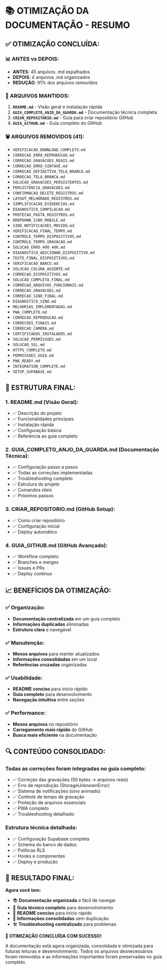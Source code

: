 # 📚 OTIMIZAÇÃO DA DOCUMENTAÇÃO - RESUMO

## ✅ **OTIMIZAÇÃO CONCLUÍDA:**

### **📊 ANTES vs DEPOIS:**
- **ANTES**: 45 arquivos .md espalhados
- **DEPOIS**: 4 arquivos .md organizados
- **REDUÇÃO**: 91% dos arquivos removidos

### **📁 ARQUIVOS MANTIDOS:**
1. **`README.md`** - Visão geral e instalação rápida
2. **`GUIA_COMPLETO_ANJO_DA_GUARDA.md`** - Documentação técnica completa
3. **`CRIAR_REPOSITORIO.md`** - Guia para criar repositório GitHub
4. **`GUIA_GITHUB.md`** - Guia completo do GitHub

### **🗑️ ARQUIVOS REMOVIDOS (41):**
- `VERIFICACAO_DOWNLOAD_COMPLETO.md`
- `CORRECAO_ERRO_REPRODUCAO.md`
- `CORRECAO_GRAVACOES_REAIS.md`
- `CORRECAO_ERRO_SINTAXE.md`
- `CORRECAO_DEFINITIVA_TELA_BRANCA.md`
- `CORRECAO_TELA_BRANCA.md`
- `SOLUCAO_GRAVACOES_PERSISTENTES.md`
- `PERSISTENCIA_GRAVACOES.md`
- `CONFIRMACAO_DELETE_REGISTROS.md`
- `LAYOUT_MELHORADO_REGISTROS.md`
- `SIMPLIFICACAO_EVIDENCIAS.md`
- `DIAGNOSTICO_COMPILACAO.md`
- `PROTECAO_PASTA_REGISTROS.md`
- `DROPDOWN_SINO_MOBILE.md`
- `SINO_NOTIFICACOES_MOVIDO.md`
- `VERIFICACAO_FINAL_TEMPO.md`
- `CONTROLE_TEMPO_DISPOSITIVOS.md`
- `CONTROLE_TEMPO_GRAVACAO.md`
- `SOLUCAO_ERRO_400_406.md`
- `DIAGNOSTICO_ADICIONAR_DISPOSITIVO.md`
- `TESTE_FINAL_DISPOSITIVOS.md`
- `VERIFICACAO_BANCO.md`
- `SOLUCAO_COLUNA_AUSENTE.md`
- `CORRECAO_DISPOSITIVOS.md`
- `SOLUCAO_COMPLETA_FINAL.md`
- `CORRECAO_ARQUIVOS_FUNCIONAIS.md`
- `CORRECAO_GRAVACOES.md`
- `CORRECAO_SINO_FINAL.md`
- `DIAGNOSTICO_SINO.md`
- `MELHORIAS_IMPLEMENTADAS.md`
- `PWA_COMPLETO.md`
- `CORRECAO_REPRODUCAO.md`
- `CORRECOES_FINAIS.md`
- `CORRECAO_CAMERA.md`
- `CERTIFICADOS_INSTALADOS.md`
- `SOLUCAO_PERMISSOES.md`
- `SOLUCAO_SSL.md`
- `HTTPS_COMPLETO.md`
- `PERMISSOES_GUIA.md`
- `PWA_READY.md`
- `INTEGRATION_COMPLETE.md`
- `SETUP_SUPABASE.md`

## 🎯 **ESTRUTURA FINAL:**

### **1. README.md (Visão Geral):**
- ✅ Descrição do projeto
- ✅ Funcionalidades principais
- ✅ Instalação rápida
- ✅ Configuração básica
- ✅ Referência ao guia completo

### **2. GUIA_COMPLETO_ANJO_DA_GUARDA.md (Documentação Técnica):**
- ✅ Configuração passo a passo
- ✅ Todas as correções implementadas
- ✅ Troubleshooting completo
- ✅ Estrutura do projeto
- ✅ Comandos úteis
- ✅ Próximos passos

### **3. CRIAR_REPOSITORIO.md (GitHub Setup):**
- ✅ Como criar repositório
- ✅ Configuração inicial
- ✅ Deploy automático

### **4. GUIA_GITHUB.md (GitHub Avançado):**
- ✅ Workflow completo
- ✅ Branches e merges
- ✅ Issues e PRs
- ✅ Deploy contínuo

## 📈 **BENEFÍCIOS DA OTIMIZAÇÃO:**

### **✅ Organização:**
- **Documentação centralizada** em um guia completo
- **Informações duplicadas** eliminadas
- **Estrutura clara** e navegável

### **✅ Manutenção:**
- **Menos arquivos** para manter atualizados
- **Informações consolidadas** em um local
- **Referências cruzadas** organizadas

### **✅ Usabilidade:**
- **README conciso** para início rápido
- **Guia completo** para desenvolvimento
- **Navegação intuitiva** entre seções

### **✅ Performance:**
- **Menos arquivos** no repositório
- **Carregamento mais rápido** do GitHub
- **Busca mais eficiente** na documentação

## 🔍 **CONTEÚDO CONSOLIDADO:**

### **Todas as correções foram integradas no guia completo:**
- ✅ Correção das gravações (50 bytes → arquivos reais)
- ✅ Erro de reprodução (StorageUnknownError)
- ✅ Sistema de notificações (sino animado)
- ✅ Controle de tempo de gravação
- ✅ Proteção de arquivos essenciais
- ✅ PWA completo
- ✅ Troubleshooting detalhado

### **Estrutura técnica detalhada:**
- ✅ Configuração Supabase completa
- ✅ Schema do banco de dados
- ✅ Políticas RLS
- ✅ Hooks e componentes
- ✅ Deploy e produção

## 🚀 **RESULTADO FINAL:**

**Agora você tem:**
- 📚 **Documentação organizada** e fácil de navegar
- 🔧 **Guia técnico completo** para desenvolvimento
- 📖 **README conciso** para início rápido
- 🎯 **Informações consolidadas** sem duplicação
- 🛠️ **Troubleshooting centralizado** para problemas

**🎉 OTIMIZAÇÃO CONCLUÍDA COM SUCESSO!**

A documentação está agora organizada, consolidada e otimizada para futuras leituras e desenvolvimento. Todos os arquivos desnecessários foram removidos e as informações importantes foram preservadas no guia completo.

